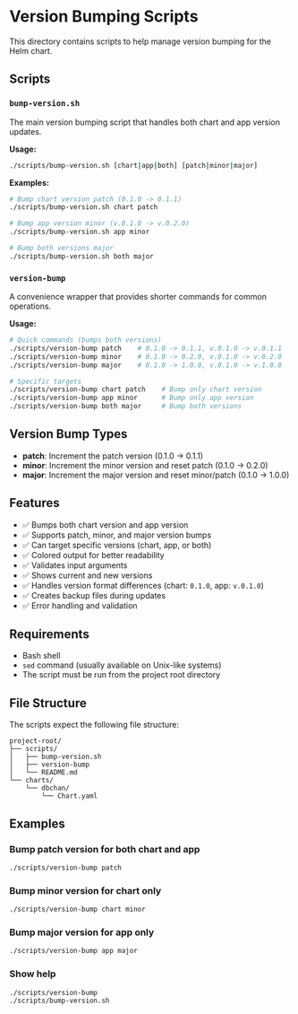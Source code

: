 # Version Bumping Scripts

This directory contains scripts to help manage version bumping for the Helm chart.

## Scripts

### `bump-version.sh`
The main version bumping script that handles both chart and app version updates.

**Usage:**
```bash
./scripts/bump-version.sh [chart|app|both] [patch|minor|major]
```

**Examples:**
```bash
# Bump chart version patch (0.1.0 -> 0.1.1)
./scripts/bump-version.sh chart patch

# Bump app version minor (v.0.1.0 -> v.0.2.0)
./scripts/bump-version.sh app minor

# Bump both versions major
./scripts/bump-version.sh both major
```

### `version-bump`
A convenience wrapper that provides shorter commands for common operations.

**Usage:**
```bash
# Quick commands (bumps both versions)
./scripts/version-bump patch    # 0.1.0 -> 0.1.1, v.0.1.0 -> v.0.1.1
./scripts/version-bump minor    # 0.1.0 -> 0.2.0, v.0.1.0 -> v.0.2.0
./scripts/version-bump major    # 0.1.0 -> 1.0.0, v.0.1.0 -> v.1.0.0

# Specific targets
./scripts/version-bump chart patch    # Bump only chart version
./scripts/version-bump app minor      # Bump only app version
./scripts/version-bump both major     # Bump both versions
```

## Version Bump Types

- **patch**: Increment the patch version (0.1.0 -> 0.1.1)
- **minor**: Increment the minor version and reset patch (0.1.0 -> 0.2.0)
- **major**: Increment the major version and reset minor/patch (0.1.0 -> 1.0.0)

## Features

- ✅ Bumps both chart version and app version
- ✅ Supports patch, minor, and major version bumps
- ✅ Can target specific versions (chart, app, or both)
- ✅ Colored output for better readability
- ✅ Validates input arguments
- ✅ Shows current and new versions
- ✅ Handles version format differences (chart: `0.1.0`, app: `v.0.1.0`)
- ✅ Creates backup files during updates
- ✅ Error handling and validation

## Requirements

- Bash shell
- `sed` command (usually available on Unix-like systems)
- The script must be run from the project root directory

## File Structure

The scripts expect the following file structure:
```
project-root/
├── scripts/
│   ├── bump-version.sh
│   ├── version-bump
│   └── README.md
└── charts/
    └── dbchan/
        └── Chart.yaml
```

## Examples

### Bump patch version for both chart and app
```bash
./scripts/version-bump patch
```

### Bump minor version for chart only
```bash
./scripts/version-bump chart minor
```

### Bump major version for app only
```bash
./scripts/version-bump app major
```

### Show help
```bash
./scripts/version-bump
./scripts/bump-version.sh
```
